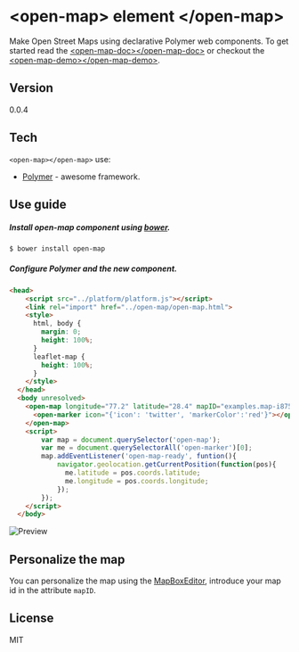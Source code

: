 &lt;open-map&gt; element &lt;/open-map&gt;
==========================================

Make Open Street Maps using declarative Polymer web components. To get started read the [&lt;open-map-doc&gt;&lt;/open-map-doc&gt;] or checkout the [&lt;open-map-demo&gt;&lt;/open-map-demo&gt;].


Version
----

0.0.4

Tech
-----------

`<open-map></open-map>` use:
* [Polymer] - awesome framework.

Use guide
--------------
##### Install open-map component using [bower].

```sh
$ bower install open-map

```

##### Configure Polymer and the new component.

```html
<head>
    <script src="../platform/platform.js"></script>
    <link rel="import" href="../open-map/open-map.html">
    <style>
      html, body {
        margin: 0;
        height: 100%;
      }
      leaflet-map {
        height: 100%;
      }
    </style>
  </head>
  <body unresolved>
    <open-map longitude="77.2" latitude="28.4" mapID="examples.map-i875kd35">
      <open-marker icon="{'icon': 'twitter', 'markerColor':'red'}"></open-marker>
    </open-map>
    <script>
        var map = document.querySelector('open-map');
        var me = document.querySelectorAll('open-marker')[0];
        map.addEventListener('open-map-ready', funtion(){
            navigator.geolocation.getCurrentPosition(function(pos){
              me.latitude = pos.coords.latitude;
              me.longitude = pos.coords.longitude;
            });
        });
    </script>
  </body>
```

![Preview][1]

Personalize the map
-------------------
You can personalize the map using the [MapBoxEditor], introduce your map id in the attribute `mapID`.

License
----
MIT


[&lt;open-map-demo&gt;&lt;/open-map-demo&gt;]:https://ruben96.github.io/open-map/components/open-map/demo.html
[&lt;open-map-doc&gt;&lt;/open-map-doc&gt;]:https://ruben96.github.io/open-map
[Polymer]:http://www.polymer-project.org/
[MapBoxEditor]:https://www.mapbox.com/editor
[bower]:http://bower.io/
[1]:http://storage8.static.itmages.com/i/14/0806/h_1407325196_3280150_2cf97ebe34.png
